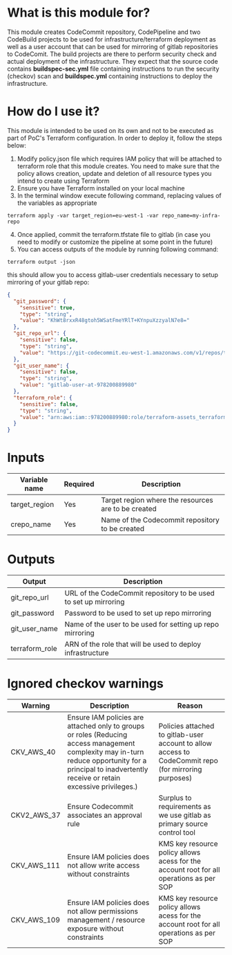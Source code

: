 # What is this module for?
This module creates CodeCommit repository, CodePipeline and two CodeBuild projects to be used for infrastructure/terraform deployment as well as a user account that can be used for mirroring of gitlab repositories to CodeComit. 
The build projects are there to perform security check and actual deployment of the infrastructure. They expect that the source code contains **buildspec-sec.yml** file containing instructions to run the security (checkov) scan and **buildspec.yml** containing instructions to deploy the infrastructure.  

# How do I use it?
This module is intended to be used on its own and not to be executed as part of PoC's Terraform configuration. 
In order to deploy it, follow the steps below:
1. Modify policy.json file which requires IAM policy that will be attached to terraform role that this module creates. You need to make sure that the policy allows creation, update and deletion of all resource types you intend to create using Terraform
2. Ensure you have Terraform installed on your local machine
3. In the terminal window execute following command, replacing values of the variables as appropriate
```
terraform apply -var target_region=eu-west-1 -var repo_name=my-infra-repo
```
4. Once applied, commit the terraform.tfstate file to gitlab (in case you need to modify or customize the pipeline at some point in the future)
5. You can access outputs of the module by running following command:
```
terraform output -json
```
this should allow you to access gitlab-user credentials necessary to setup mirroring of your gitlab repo:
```json
{
  "git_password": {
    "sensitive": true,
    "type": "string",
    "value": "KhWt8rxxR48gtoh5WSatFmeYRlT+KYnpuXzzyalN7e8="
  },
  "git_repo_url": {
    "sensitive": false,
    "type": "string",
    "value": "https://git-codecommit.eu-west-1.amazonaws.com/v1/repos/terraform-assets"
  },
  "git_user_name": {
    "sensitive": false,
    "type": "string",
    "value": "gitlab-user-at-978200889980"
  },
  "terraform_role": {
    "sensitive": false,
    "type": "string",
    "value": "arn:aws:iam::978200889980:role/terraform-assets_terraform_role"
  }
}
```

# Inputs
|Variable name|Required|Description|
|-------------|--------|-----------|
|target_region|Yes|Target region where the resources are to be created|
|crepo_name|Yes|Name of the Codecommit repository to be created|
# Outputs
|Output|Description|
|---|---|
|git_repo_url|URL of the CodeCommit repository to be used to set up mirroring|
|git_password|Password to be used to set up repo mirroring|
|git_user_name|Name of the user to be used for setting up repo mirroring|
|terraform_role|ARN of the role that will be used to deploy infrastructure|

# Ignored checkov warnings

|Warning|Description|Reason|
|---|---|---|
|CKV_AWS_40|Ensure IAM policies are attached only to groups or roles (Reducing access management complexity may in-turn reduce opportunity for a principal to inadvertently receive or retain excessive privileges.)|Policies attached to gitlab-user account to allow access to CodeCommit repo (for mirroring purposes)
|CKV2_AWS_37|Ensure Codecommit associates an approval rule|Surplus to requirements as we use gitlab as primary source control tool|
|CKV_AWS_111|Ensure IAM policies does not allow write access without constraints|KMS key resource policy allows acess for the account root for all operations as per SOP|
|CKV_AWS_109|Ensure IAM policies does not allow permissions management / resource exposure without constraints|KMS key resource policy allows acess for the account root for all operations as per SOP|
